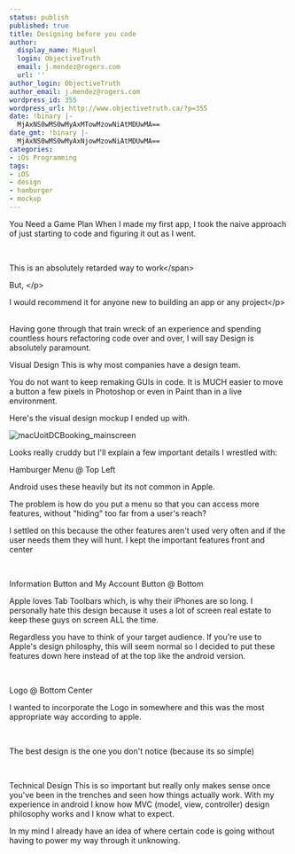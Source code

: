 ```yaml
---
status: publish
published: true
title: Designing before you code
author:
  display_name: Miguel
  login: ObjectiveTruth
  email: j.mendez@rogers.com
  url: ''
author_login: ObjectiveTruth
author_email: j.mendez@rogers.com
wordpress_id: 355
wordpress_url: http://www.objectivetruth.ca/?p=355
date: !binary |-
  MjAxNS0wMS0wMyAxMTowMzowNiAtMDUwMA==
date_gmt: !binary |-
  MjAxNS0wMS0wMyAxNjowMzowNiAtMDUwMA==
categories:
- iOs Programming
tags:
- iOS
- design
- hamburger
- mockup
---
```

You Need a Game Plan
 When I made my first app, I took the naive approach of just starting to
code and figuring it out as I went.

 

This is an absolutely retarded way to work</span\>

But, </p\>

I would recommend it for anyone new to building an app or any
project</p\>\
  

Having gone through that train wreck of an experience and spending
countless hours refactoring code over and over, I will say Design is
absolutely paramount.



Visual Design
 This is why most companies have a design team.

You do not want to keep remaking GUIs in code. It is MUCH easier to move
a button a few pixels in Photoshop or even in Paint than in a live
environment.

Here's the visual design mockup I ended up with.

![macUoitDCBooking\_mainscreen](http://www.objectivetruth.ca/wp-content/uploads/2015/01/macUoitDCBooking_mainscreen-e1420300531473-651x1024.png)

Looks really cruddy but I'll explain a few important details I wrestled
with:

Hamburger Menu @ Top Left

Android uses these heavily but its not common in Apple.

The problem is how do you put a menu so that you can access more
features, without "hiding" too far from a user's reach?

I settled on this because the other features aren't used very often and
if the user needs them they will hunt. I kept the important features
front and center

 

Information Button and My Account Button @ Bottom

Apple loves Tab Toolbars which, is why their iPhones are so long. I
personally hate this design because it uses a lot of screen real estate
to keep these guys on screen ALL the time.

Regardless you have to think of your target audience. If you're use to
Apple's design philosphy, this will seem normal so I decided to put
these features down here instead of at the top like the android version.

 

Logo @ Bottom Center

I wanted to incorporate the Logo in somewhere and this was the most
appropriate way according to apple.

 

The best design is the one you don't notice (because its so
simple)
  

 

Technical Design
 This is so important but really only makes sense once you've been in
the trenches and seen how things actually work. With my experience in
android I know how MVC (model, view, controller) design philosophy works
and I know what to expect.

In my mind I already have an idea of where certain code is going without
having to power my way through it unknowing.

 
